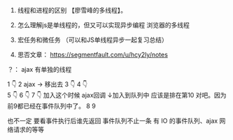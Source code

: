 <!--
 * @Author: your name
 * @Date: 2020-01-01 10:17:02
 * @LastEditTime : 2020-01-02 00:09:44
 * @LastEditors  : Please set LastEditors
 * @Description: In User Settings Edit
 * @FilePath: \beixiang_ly\LY_Restart\20200101\readme.md
 -->
1. 线程和进程的区别 【廖雪峰的多线程】。 

2. 怎么理解js是单线程的，但又可以实现异步编程  浏览器的多线程

3. 宏任务和微任务 （可以和JS单线程异步一起复习总结）

4. 思否文章：  https://segmentfault.com/u/hcy2ly/notes

？：
ajax 有单独的线程


1 👇
2 ajax -> 移出去
3 👇
4 👇   
5 👇
6 👇
7 👇    加入这个时候 ajax回调 ↓加入到队列中 应该是排在第10 对吧。因为前9都已经在事件队列中了。
8
9


也不一定  要看事件执行后谁先返回
事件队列不止一条
有 IO 的事件队列、ajax 网络请求的等等
